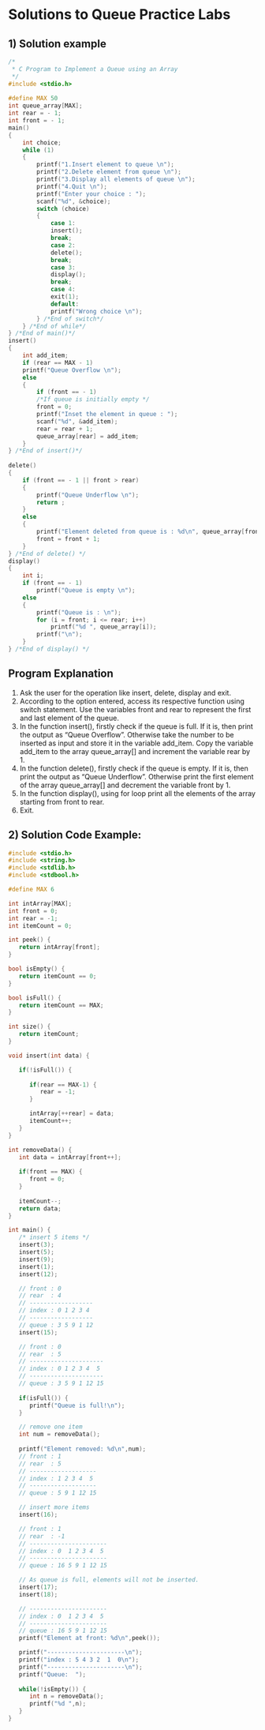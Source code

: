 # Solutions to Queue Practice Labs

## 1) Solution example

```C
/*
 * C Program to Implement a Queue using an Array
 */
#include <stdio.h>
 
#define MAX 50
int queue_array[MAX];
int rear = - 1;
int front = - 1;
main()
{
    int choice;
    while (1)
    {
        printf("1.Insert element to queue \n");
        printf("2.Delete element from queue \n");
        printf("3.Display all elements of queue \n");
        printf("4.Quit \n");
        printf("Enter your choice : ");
        scanf("%d", &choice);
        switch (choice)
        {
            case 1:
            insert();
            break;
            case 2:
            delete();
            break;
            case 3:
            display();
            break;
            case 4:
            exit(1);
            default:
            printf("Wrong choice \n");
        } /*End of switch*/
    } /*End of while*/
} /*End of main()*/
insert()
{
    int add_item;
    if (rear == MAX - 1)
    printf("Queue Overflow \n");
    else
    {
        if (front == - 1)
        /*If queue is initially empty */
        front = 0;
        printf("Inset the element in queue : ");
        scanf("%d", &add_item);
        rear = rear + 1;
        queue_array[rear] = add_item;
    }
} /*End of insert()*/
 
delete()
{
    if (front == - 1 || front > rear)
    {
        printf("Queue Underflow \n");
        return ;
    }
    else
    {
        printf("Element deleted from queue is : %d\n", queue_array[front]);
        front = front + 1;
    }
} /*End of delete() */
display()
{
    int i;
    if (front == - 1)
        printf("Queue is empty \n");
    else
    {
        printf("Queue is : \n");
        for (i = front; i <= rear; i++)
            printf("%d ", queue_array[i]);
        printf("\n");
    }
} /*End of display() */
```
## Program Explanation
1. Ask the user for the operation like insert, delete, display and exit.
2. According to the option entered, access its respective function using switch statement. 
Use the variables front and rear to represent the first and last element of the queue.
3. In the function insert(), firstly check if the queue is full. If it is, 
then print the output as “Queue Overflow”. Otherwise take the number to be inserted as input and store it in the variable add_item. 
Copy the variable add_item to the array queue_array[] and increment the variable rear by 1.
4. In the function delete(), firstly check if the queue is empty. If it is, 
then print the output as “Queue Underflow”. Otherwise print the first element of the array queue_array[] 
and decrement the variable front by 1.
5. In the function display(), using for loop print all the elements of the array starting from front to rear.
6. Exit.

## 2) Solution Code Example:
```C
#include <stdio.h>
#include <string.h>
#include <stdlib.h>
#include <stdbool.h>

#define MAX 6

int intArray[MAX];
int front = 0;
int rear = -1;
int itemCount = 0;

int peek() {
   return intArray[front];
}

bool isEmpty() {
   return itemCount == 0;
}

bool isFull() {
   return itemCount == MAX;
}

int size() {
   return itemCount;
}  

void insert(int data) {

   if(!isFull()) {
	
      if(rear == MAX-1) {
         rear = -1;            
      }       

      intArray[++rear] = data;
      itemCount++;
   }
}

int removeData() {
   int data = intArray[front++];
	
   if(front == MAX) {
      front = 0;
   }
	
   itemCount--;
   return data;  
}

int main() {
   /* insert 5 items */
   insert(3);
   insert(5);
   insert(9);
   insert(1);
   insert(12);

   // front : 0
   // rear  : 4
   // ------------------
   // index : 0 1 2 3 4 
   // ------------------
   // queue : 3 5 9 1 12
   insert(15);

   // front : 0
   // rear  : 5
   // ---------------------
   // index : 0 1 2 3 4  5 
   // ---------------------
   // queue : 3 5 9 1 12 15
	
   if(isFull()) {
      printf("Queue is full!\n");   
   }

   // remove one item 
   int num = removeData();
	
   printf("Element removed: %d\n",num);
   // front : 1
   // rear  : 5
   // -------------------
   // index : 1 2 3 4  5
   // -------------------
   // queue : 5 9 1 12 15

   // insert more items
   insert(16);

   // front : 1
   // rear  : -1
   // ----------------------
   // index : 0  1 2 3 4  5
   // ----------------------
   // queue : 16 5 9 1 12 15

   // As queue is full, elements will not be inserted. 
   insert(17);
   insert(18);

   // ----------------------
   // index : 0  1 2 3 4  5
   // ----------------------
   // queue : 16 5 9 1 12 15
   printf("Element at front: %d\n",peek());

   printf("----------------------\n");
   printf("index : 5 4 3 2  1  0\n");
   printf("----------------------\n");
   printf("Queue:  ");
	
   while(!isEmpty()) {
      int n = removeData();           
      printf("%d ",n);
   }   
}
```
